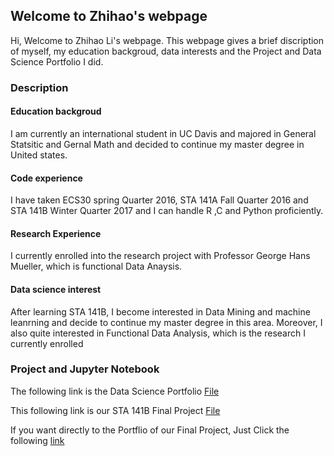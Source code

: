 ## Welcome to Zhihao's webpage
Hi, Welcome to Zhihao Li's webpage. This webpage gives a brief discription of myself, my education backgroud, data interests and the Project and Data Science Portfolio I did.

### Description
#### Education backgroud
I am currently an international student in UC Davis and majored in General Statsitic and Gernal Math and decided to continue my master degree in United states.
#### Code experience
I have taken ECS30 spring Quarter 2016, STA 141A Fall Quarter 2016 and STA 141B Winter Quarter 2017 and  I can handle R ,C and Python proficiently.
#### Research Experience
I currently enrolled into the research project with Professor George Hans Mueller, which is functional Data Anaysis.
#### Data science interest
After learning STA 141B, I become interested in Data Mining and machine leanrning and decide to continue my master degree in this area.
Moreover, I also quite interested in Functional Data Analysis, which is the research I currently enrolled



### Project and Jupyter Notebook
The following link is the Data Science Portfolio [File](https://github.com/lizhihao1212/lizhihao1212.github.io)

This following link is our STA 141B Final Project [File](http://htmlpreview.github.io/?https://github.com/lizhihao1212/Final-Project/blob/master/STA%2B141%2BB%2BProject%2BFinal%2BDraft%20(2).html) 

If you want directly to the Portflio of our Final Project, Just Click the following [link](https://github.com/lizhihao1212/Final-Project)
